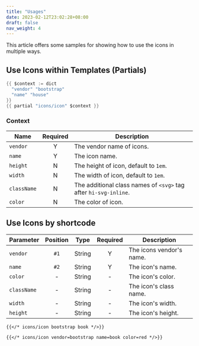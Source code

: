 ```yaml
---
title: "Usages"
date: 2023-02-12T23:02:28+08:00
draft: false
nav_weight: 4
---
```


This article offers some samples for showing how to use the icons in multiple ways.

<!--more-->

## Use Icons within Templates (Partials)

```go
{{ $context := dict
  "vendor" "bootstrap"
  "name" "house"
}}
{{ partial "icons/icon" $context }}
```

### Context

| Name        | Required | Description                                                      |
| ----------- | :------: | ---------------------------------------------------------------- |
| `vendor`    |    Y     | The vendor name of icons.                                        |
| `name`      |    Y     | The icon name.                                                   |
| `height`    |    N     | The height of icon, default to `1em`.                            |
| `width`     |    N     | The width of icon, default to `1em`.                             |
| `className` |    N     | The additional class names of `<svg>` tag after `hi-svg-inline`. |
| `color`     |    N     | The color of icon.                                               |

## Use Icons by shortcode

| Parameter   | Position |  Type  | Required | Description              |
| ----------- | :------: | :----: | :------: | ------------------------ |
| `vendor`    |   `#1`   | String |    Y     | The icons vendor's name. |
| `name`      |   `#2`   | String |    Y     | The icon's name.         |
| `color`     |    -     | String |    -     | The icon's color.        |
| `className` |    -     | String |    -     | The icon's class name.   |
| `width`     |    -     | String |    -     | The icon's width.        |
| `height`    |    -     | String |    -     | The icon's height.     |

```markdown
{{</* icons/icon bootstrap book */>}}
```

```markdown
{{</* icons/icon vendor=bootstrap name=book color=red */>}}
```
